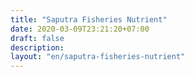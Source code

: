 ```yaml
---
title: "Saputra Fisheries Nutrient"
date: 2020-03-09T23:21:20+07:00
draft: false
description: 
layout: "en/saputra-fisheries-nutrient"
---
```



